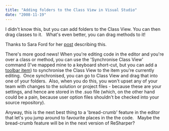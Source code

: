 ```yaml
---
title: "Adding folders to the Class View in Visual Studio"
date: "2008-11-19"
---
```


I didn't know this, but you can add folders to the Class View. You can then drag classes to it.   What's even better, you can drag methods to it!

Thanks to Sara Ford for her [post](http://blogs.msdn.com/saraford/archive/2008/10/31/did-you-know-you-can-create-folders-to-organize-your-objects-and-methods-within-the-class-view-347.aspx) describing this.

There's more good news! When you're editing code in the editor and you're over a class or method, you can use the 'Synchronise Class View' command (I've mapped mine to a keyboard short-cut, but you can add a [toolbar item](http://www.danielmoth.com/Blog/2005/05/synchronize-class-view.html)) to synchronise the Class View to the item you're currently editing.  Once synchronised, you can go to Class View and drag that into one of your folders.  Also, when you do this, you won't upset any of your team with changes to the solution or project files - because these are your settings, and hence are stored in the .suo file (which, on the other hand could be a pain, because user option files shouldn't be checked into your source repository).

Anyway, this is the next best thing to a 'bread-crumb' feature in the editor that let's you jump around to favourite places in the the code.   Maybe the bread-crumb feature will be in the next version of ReSharper?
